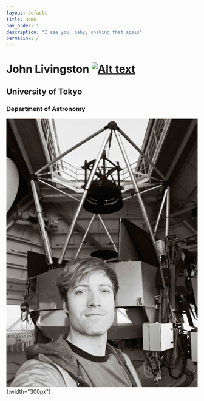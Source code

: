 ```yaml
---
layout: default
title: Home
nav_order: 1
description: "I see you, baby, shaking that apsis"
permalink: /
---
```

<!-- nav_exclude: true -->

# John Livingston [![Alt text](https://orcid.org/sites/default/files/images/orcid_16x16.png)](https://orcid.org/0000-0002-4881-3620)

## University of Tokyo

### Department of Astronomy

![](/assets/images/pic.jpg){:width="300px"}
